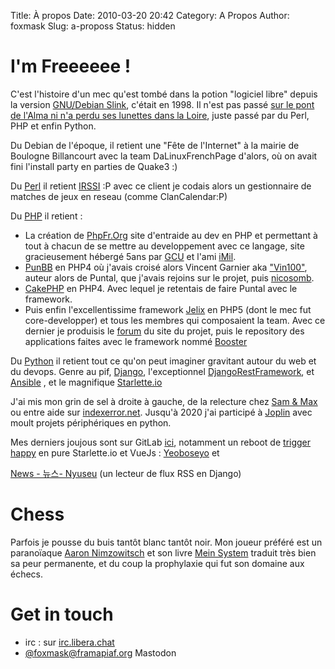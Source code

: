 Title: À propos
Date: 2010-03-20 20:42
Category: A Propos
Author: foxmask
Slug: a-proposs
Status: hidden

# I'm Freeeeee !

C'est l'histoire d'un mec qu'est tombé dans la potion "logiciel libre" depuis la version [GNU/Debian Slink](https://wiki.debian.org/DebianSlink), c'était en 1998.
Il n'est pas passé [sur le pont de l'Alma ni n'a perdu ses lunettes dans la Loire](https://www.paroles.net/coluche/paroles-c-est-l-histoire-d-un-mec), juste passé par du Perl, PHP et enfin Python.

Du Debian de l'époque, il retient une "Fête de l'Internet" à la mairie de Boulogne Billancourt avec la team DaLinuxFrenchPage d'alors, où on avait fini l'install party en parties de Quake3 :)

Du [Perl](http://www.perl.org/) il retient [IRSSI](http://irssi.org/) :P  avec ce client je codais alors un gestionnaire de matches de jeux en reseau (comme ClanCalendar:P)

Du [PHP](http://php.net/) il retient :

* La création de [PhpFr.Org](http://phpfr.org) site d'entraide au dev en PHP et permettant à tout à chacun de se mettre au developpement avec ce langage, site gracieusement hébergé 5ans par [GCU](http://gcu.info) et l'ami [iMil](https://imil.net/).
* [PunBB](http://punbb.fr) en PHP4 où j'avais croisé alors Vincent Garnier aka ["Vin100"](http://forx.fr/), auteur alors de Puntal, que j'avais rejoins sur le projet, puis [nicosomb](https://github.com/nicosomb).
* [CakePHP](http://cakephp.org/) en PHP4. Avec lequel je retentais de faire Puntal avec le framework.
* Puis enfin l'excellentissime framework [Jelix](https://jelix.org/) en PHP5 (dont le mec fut core-developper) et tous les membres qui composaient la team. Avec ce dernier je produisis le [forum](https://jelix.org/forums/) du site du projet, puis le repository des applications faites avec le framework nommé [Booster](https://booster.jelix.org)

Du [Python](https://www.python.org/) il retient tout ce qu'on peut imaginer gravitant autour du web et du devops. Genre au pif, [Django](https://www.djangoproject.com/), l'exceptionnel [DjangoRestFramework](http://www.django-rest-framework.org/), et [Ansible](http://ansible.com) , et le magnifique [Starlette.io](https://starlette.io)

J'ai mis mon grin de sel à droite à gauche, de la relecture chez [Sam & Max](http://sametmax.com) ou entre aide sur [indexerror.net](http://indexerror.net). Jusqu'à 2020 j'ai participé à [Joplin](https://joplinapp.org) avec moult projets périphériques en python.

Mes derniers joujous sont sur GitLab [ici](https://gitlab.com/annyong), notamment un reboot de [trigger happy](https://github.com/foxmask/django-th) en pure Starlette.io et VueJs : [Yeoboseyo](https://framapiaf.org/annyong/yeoboseyo) et 

[News - 뉴스-  Nyuseu](https://framapiag.org/annyong/nyuseu) (un lecteur de flux RSS en Django)

# Chess

Parfois je pousse du buis tantôt blanc tantôt noir. Mon joueur préféré est un paranoïaque [Aaron Nimzowitsch](https://en.wikipedia.org/wiki/Aron_Nimzowitsch) et son livre [Mein System](https://en.wikipedia.org/wiki/My_System) traduit très bien sa peur permanente, et du coup la prophylaxie qui fut son domaine aux échecs.

# Get in touch


* irc : sur [irc.libera.chat](irc://irc.libera.chat/sametmax)
* [@foxmask@framapiaf.org](https://framapiaf.org/foxxmask) Mastodon
